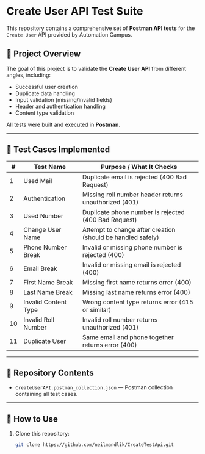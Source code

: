 # Create User API Test Suite

This repository contains a comprehensive set of **Postman API tests** for the `Create User` API provided by Automation Campus.

## 📌 Project Overview
The goal of this project is to validate the **Create User API** from different angles, including:
- Successful user creation
- Duplicate data handling
- Input validation (missing/invalid fields)
- Header and authentication handling
- Content type validation

All tests were built and executed in **Postman**.

---

## 🧪 Test Cases Implemented

| #   | Test Name            | Purpose / What It Checks                                    |
|-----|----------------------|------------------------------------------------------------|
| 1   | Used Mail            | Duplicate email is rejected (400 Bad Request)               |
| 2   | Authentication       | Missing roll number header returns unauthorized (401)       |
| 3   | Used Number          | Duplicate phone number is rejected (400 Bad Request)        |
| 4   | Change User Name     | Attempt to change after creation (should be handled safely) |
| 5   | Phone Number Break   | Invalid or missing phone number is rejected (400)           |
| 6   | Email Break          | Invalid or missing email is rejected (400)                  |
| 7   | First Name Break     | Missing first name returns error (400)                      |
| 8   | Last Name Break      | Missing last name returns error (400)                       |
| 9   | Invalid Content Type | Wrong content type returns error (415 or similar)           |
| 10  | Invalid Roll Number  | Invalid roll number returns unauthorized (401)              |
| 11  | Duplicate User       | Same email and phone together returns error (400)           |

---

## 📂 Repository Contents
- `CreateUserAPI.postman_collection.json` — Postman collection containing all test cases.

---

## 🚀 How to Use
1. Clone this repository:
   ```bash
   git clone https://github.com/neilmandlik/CreateTestApi.git
